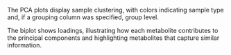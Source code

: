 The PCA plots display sample clustering, with colors indicating sample type and, if a grouping column was specified, group level.

The biplot shows loadings, illustrating how each metabolite contributes to the principal components and highlighting metabolites that capture similar information.